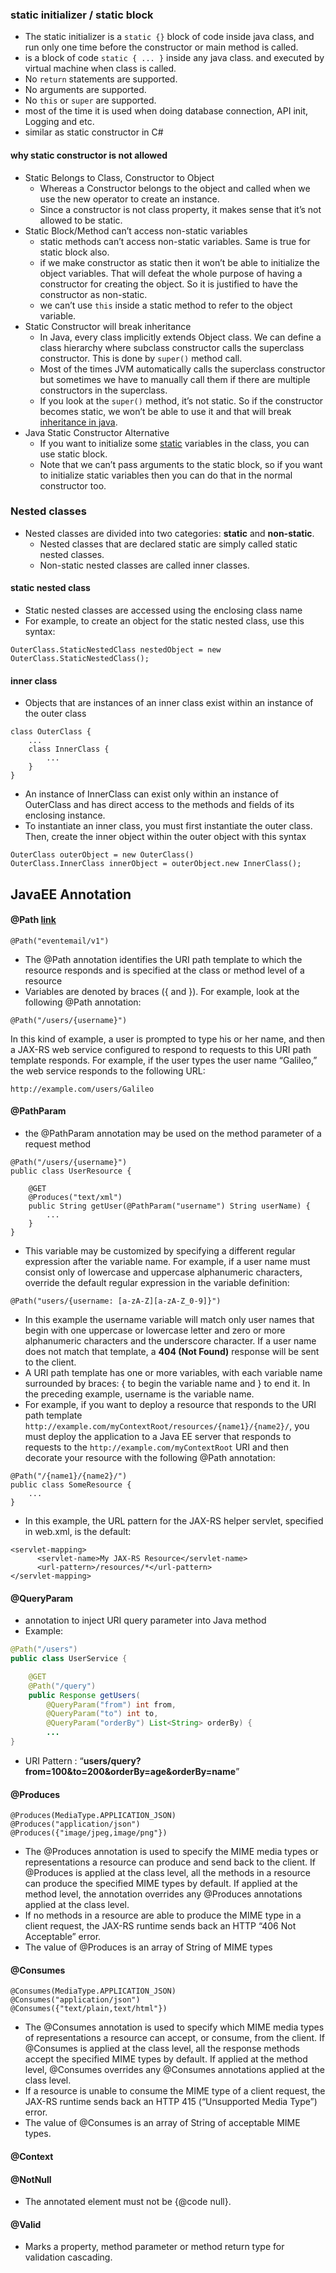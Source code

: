 ### static initializer / static block
- The static initializer is a `static {}` block of code inside java class, and run only one time before the constructor or main method is called.
- is a block of code  `static { ... }`  inside any java class. and executed by virtual machine when class is called.
- No  `return`  statements are supported.
- No arguments are supported.
- No  `this`  or  `super`  are supported.
- most of the time it is used when doing database connection, API init, Logging and etc.
- similar as static constructor in C#
#### why static constructor is not allowed
- Static Belongs to Class, Constructor to Object
	- Whereas a Constructor belongs to the object and called when we use the new operator to create an instance. 
	- Since a constructor is not class property, it makes sense that it’s not allowed to be static.
- Static Block/Method can’t access non-static variables
	- static methods can’t access non-static variables. Same is true for static block also.
	- if we make constructor as static then it won’t be able to initialize the object variables. That will defeat the whole purpose of having a constructor for creating the object. So it is justified to have the constructor as non-static.
	- we can’t use `this` inside a static method to refer to the object variable.
- Static Constructor will break inheritance
	- In Java, every class implicitly extends Object class. We can define a class hierarchy where subclass constructor calls the superclass constructor. This is done by `super()` method call.
	- Most of the times JVM automatically calls the superclass constructor but sometimes we have to manually call them if there are multiple constructors in the superclass.
	- If you look at the `super()` method, it’s not static. So if the constructor becomes static, we won’t be able to use it and that will break [inheritance in java](https://www.journaldev.com/644/inheritance-java-example).
- Java Static Constructor Alternative
	- If you want to initialize some  [static](https://www.journaldev.com/1365/static-keyword-in-java)  variables in the class, you can use static block. 
	- Note that we can’t pass arguments to the static block, so if you want to initialize static variables then you can do that in the normal constructor too.
### Nested classes
- Nested classes are divided into two categories: **static** and **non-static**. 				
	- Nested classes that are declared static are simply called static nested classes. 
	- Non-static nested classes are called inner classes.
#### static nested class
- Static nested classes are accessed using the enclosing class name
- For example, to create an object for the static nested class, use this syntax:
```
OuterClass.StaticNestedClass nestedObject = new OuterClass.StaticNestedClass();
```
#### inner class
- Objects that are instances of an inner class exist within an instance of the outer class
```
class OuterClass {
    ...
    class InnerClass {
        ...
    }
}
```
- An instance of InnerClass can exist only within an instance of OuterClass and has direct access to the methods and fields of its enclosing instance.
- To instantiate an inner class, you must first instantiate the outer class. Then, create the inner object within the outer object with this syntax
```
OuterClass outerObject = new OuterClass()
OuterClass.InnerClass innerObject = outerObject.new InnerClass();
```
## JavaEE Annotation
#### @Path [link]([https://docs.oracle.com/cd/E19798-01/821-1841/6nmq2cp26/index.html](https://docs.oracle.com/cd/E19798-01/821-1841/6nmq2cp26/index.html))
```
@Path("eventemail/v1")
```
- The @Path annotation identifies the URI path template to which the resource responds and is specified at the class or method level of a resource
- Variables are denoted by braces ({  and  }). For example, look at the following  @Path  annotation:
```
@Path("/users/{username}")
```
In this kind of example, a user is prompted to type his or her name, and then a JAX-RS web service configured to respond to requests to this URI path template responds. For example, if the user types the user name “Galileo,” the web service responds to the following URL:
```
http://example.com/users/Galileo
```
#### @PathParam
- the @PathParam annotation may be used on the method parameter of a request method
```
@Path("/users/{username}")
public class UserResource {

    @GET
    @Produces("text/xml")
    public String getUser(@PathParam("username") String userName) {
        ...
    }
}
```
- This variable may be customized by specifying a different regular expression after the variable name. For example, if a user name must consist only of lowercase and uppercase alphanumeric characters, override the default regular expression in the variable definition:
```
@Path("users/{username: [a-zA-Z][a-zA-Z_0-9]}")
```
- In this example the  username  variable will match only user names that begin with one uppercase or lowercase letter and zero or more alphanumeric characters and the underscore character. If a user name does not match that template, a **404 (Not Found)** response will be sent to the client.
- A URI path template has one or more variables, with each variable name surrounded by braces: { to begin the variable name and } to end it. In the preceding example, username is the variable name.
- For example, if you want to deploy a resource that responds to the URI path template  `http://example.com/myContextRoot/resources/{name1}/{name2}/`, you must deploy the application to a Java EE server that responds to requests to the  `http://example.com/myContextRoot`  URI and then decorate your resource with the following  @Path  annotation:
```
@Path("/{name1}/{name2}/")
public class SomeResource {
	...
}
```
- In this example, the URL pattern for the JAX-RS helper servlet, specified in  web.xml, is the default:
```
<servlet-mapping>
	  <servlet-name>My JAX-RS Resource</servlet-name>
	  <url-pattern>/resources/*</url-pattern>
</servlet-mapping>
```
#### @QueryParam
- annotation to inject URI query parameter into Java method
- Example:
```java
@Path("/users")
public class UserService {

	@GET
	@Path("/query")
	public Response getUsers(
		@QueryParam("from") int from,
		@QueryParam("to") int to,
		@QueryParam("orderBy") List<String> orderBy) {
		...
}
```
- URI Pattern : “**users/query?from=100&to=200&orderBy=age&orderBy=name**”
#### @Produces
```
@Produces(MediaType.APPLICATION_JSON)
@Produces("application/json")
@Produces({"image/jpeg,image/png"})
```
- The  @Produces  annotation is used to specify the MIME media types or representations a resource can produce and send back to the client. If  @Produces  is applied at the class level, all the methods in a resource can produce the specified MIME types by default. If applied at the method level, the annotation overrides any  @Produces  annotations applied at the class level.
- If no methods in a resource are able to produce the MIME type in a client request, the JAX-RS runtime sends back an HTTP “406 Not Acceptable” error.
- The value of @Produces is an array of String of MIME types
#### @Consumes
```
@Consumes(MediaType.APPLICATION_JSON)
@Consumes("application/json")
@Consumes({"text/plain,text/html"})
```
- The  @Consumes  annotation is used to specify which MIME media types of representations a resource can accept, or consume, from the client. If  @Consumes  is applied at the class level, all the response methods accept the specified MIME types by default. If applied at the method level,  @Consumes  overrides any  @Consumes  annotations applied at the class level.
- If a resource is unable to consume the MIME type of a client request, the JAX-RS runtime sends back an HTTP 415 (“Unsupported Media Type”) error.
- The value of  @Consumes  is an array of  String  of acceptable MIME types.
#### @Context
#### @NotNull
- The annotated element must not be {@code null}.
#### @Valid
- Marks a property, method parameter or method return type for validation cascading.
<!--stackedit_data:
eyJoaXN0b3J5IjpbMTIyODIxMTc4OCwxNTczODg2NjgyLDIwMD
U3NjE2NDAsLTEyMDA2NDUwMDcsLTM2MzYwMDU5NSwxMTcyNTI5
MTIxLC0xMjM1OTk1MzA0XX0=
-->